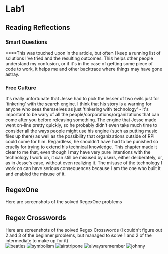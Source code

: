# Lab1
## Reading Reflections

### Smart Questions
****This was touched upon in the article, but often I keep a running list of solutions I've tried and the resulting outcomes. This helps other people understand my confusion, or if it's in the case of getting some piece of code to work, it helps me and other backtrace where things may have gone astray.

### Free Culture
It's really unfortunate that Jesse had to pick the lesser of two evils just for 'tinkering' with the search engine. I think that his story is a warning for anyone who sees themselves as just 'tinkering with technology' - it's important to be wary of all the people/corporations/organizations that can come after you before releasing something. The engine that Jesse made went on-line pretty quickly, so he probably didn't even take much time to consider all the ways people might use his engine (such as putting music files up there) as well as the possibility that organizations outside of RPI could come for him. Regardless, he shouldn't have had to be punished so cruelly for trying to extend his technical knowledge. This chapter made it clear to me that, even though I may have very pure intentions with the technology I work on, it can still be misused by users, either deliberately, or, as in Jesse's case, without even realizing it. The misuse of the technology I work on can have serious consequences because I am the one who built it and enabled the misuse of it.

## RegexOne
Here are screenshots of the solved RegexOne problems  

## Regex Crosswords
Here are screenshots of the solved Regex Crosswords (I couldn't figure out 2 and 3 of the beginner problems, but managed to solve 1 and 2 of the intermediate to make up for it)  
![beatles](/RegexCrossword/beatles)
![symbolism](/RegexCrossword/symbolism)
![airstripone](/RegexCrossword/airstripone)
![alwaysremember](/RegexCrossword/alwaysremember)
![johnny](/RegexCrossword/johnny)